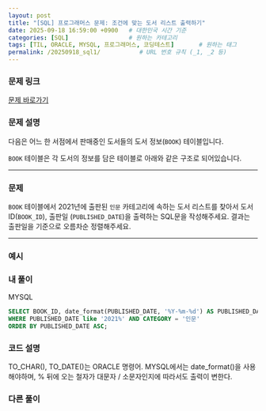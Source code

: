 ```yaml
---
layout: post
title: "[SQL] 프로그래머스 문제: 조건에 맞는 도서 리스트 출력하기"
date: 2025-09-18 16:59:00 +0900   # 대한민국 시간 기준
categories: [SQL]                 # 원하는 카테고리
tags: [TIL, ORACLE, MYSQL, 프로그래머스, 코딩테스트]       # 원하는 태그
permalink: /20250918_sql1/           # URL 번호 규칙 (_1, _2 등)
---
```


### 문제 링크

[문제 바로가기](https://school.programmers.co.kr/learn/courses/30/lessons/144853)



### **문제 설명**

다음은 어느 한 서점에서 판매중인 도서들의 도서 정보(`BOOK`) 테이블입니다.

`BOOK` 테이블은 각 도서의 정보를 담은 테이블로 아래와 같은 구조로 되어있습니다.


---

### 문제

`BOOK` 테이블에서 2021년에 출판된 `인문` 카테고리에 속하는 도서 리스트를 찾아서 도서 ID(`BOOK_ID`), 출판일 (`PUBLISHED_DATE`)을 출력하는 SQL문을 작성해주세요.
결과는 출판일을 기준으로 오름차순 정렬해주세요.

---

### 예시




### 내 풀이
MYSQL
```sql
SELECT BOOK_ID, date_format(PUBLISHED_DATE, '%Y-%m-%d') AS PUBLISHED_DATE FROM BOOK
WHERE PUBLISHED_DATE like '2021%' AND CATEGORY = '인문'
ORDER BY PUBLISHED_DATE ASC;
```



### 코드 설명

TO_CHAR(), TO_DATE()는 ORACLE 명령어. MYSQL에서는 date_format()을 사용해야하며, % 뒤에 오는 철자가 대문자 / 소문자인지에 따라서도 출력이 변한다.


### 다른 풀이


